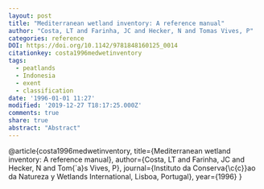 ```yaml
---
layout: post
title: "Mediterranean wetland inventory: A reference manual"
author: "Costa, LT and Farinha, JC and Hecker, N and Tomas Vives, P"
categories: reference
DOI: https://doi.org/10.1142/9781848160125_0014
citationkey: costa1996medwetinventory
tags:
  - peatlands
  - Indonesia
  - exent
  - classification
date: '1996-01-01 11:27'
modified: '2019-12-27 T18:17:25.000Z'
comments: true
share: true
abstract: "Abstract"
---
```

@article{costa1996medwetinventory,
  title={Mediterranean wetland inventory: A reference manual},
  author={Costa, LT and Farinha, JC and Hecker, N and Tom{\`a}s Vives, P},
  journal={Instituto da Conserva{\c{c}}ao da Natureza y Wetlands International, Lisboa, Portugal},
  year={1996}
}
